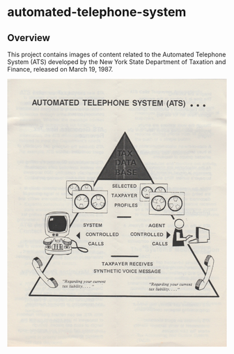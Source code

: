 # automated-telephone-system

## Overview

This project contains images of content related to the Automated Telephone System (ATS) developed by the New York State Department of Taxation and Finance, released on March 19, 1987.

![system-components](./docs/brochure/ATS-2.jpg)


